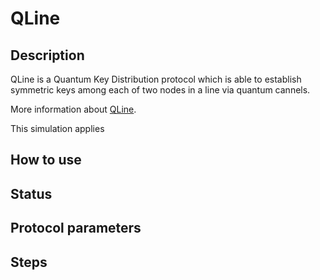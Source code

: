 # QLine 

## Description
QLine is a Quantum Key Distribution protocol which is able to establish symmetric keys among each of two nodes in a line via quantum cannels.

More information about [QLine]([https://veriqloud.com/qline/](https://veriqloud.com/solutions/qline/)).

This simulation applies 

## How to use


## Status


## Protocol parameters


## Steps

